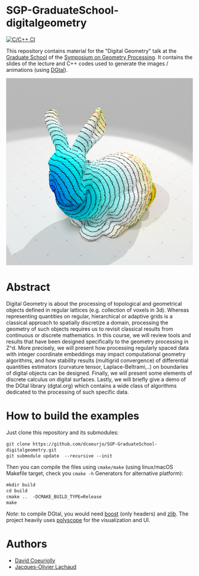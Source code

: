 # SGP-GraduateSchool-digitalgeometry
[![C/C++ CI](https://github.com/dcoeurjo/SGP-GraduateSchool-digitalgeometry/actions/workflows/c-cpp.yml/badge.svg)](https://github.com/dcoeurjo/SGP-GraduateSchool-digitalgeometry/actions/workflows/c-cpp.yml)

This repository contains material for the "Digital Geometry" talk at
the
[Graduate School](https://sgp2021.github.io/program/#graduate-school) of the
[Symposium on Geometry Processing](https://sgp2021.github.io). It
contains the slides of the lecture and C++ codes used to generate the
images / animations (using [DGtal](https://dgtal.org)).

![](https://raw.githubusercontent.com/dcoeurjo/SGP-GraduateSchool-digitalgeometry/main/img/bunny-geodesics.png)

# Abstract

Digital Geometry is about the processing of topological and geometrical objects defined in regular lattices (e.g. collection of voxels in 3d). Whereas representing quantities on regular, hierarchical or adaptive grids is a classical approach to spatially discretize a domain, processing the geometry of such objects requires us to revisit classical results from continuous or discrete mathematics. In this course, we will review tools and results that have been designed specifically to the geometry processing in Z^d. More precisely, we will present how processing regularly spaced data with integer coordinate embeddings may impact computational geometry algorithms, and how stability results (multigrid convergence) of differential quantities estimators (curvature tensor, Laplace-Beltrami,..) on boundaries of digital objects can be designed. Finally, we will present some elements of discrete calculus on digital surfaces. Lastly, we will briefly give a demo of the DGtal library (dgtal.org) which contains a wide class of algorithms dedicated to the processing of such specific data.

# How to build the examples


Just clone this repository and its submodules:

```
git clone https://github.com/dcoeurjo/SGP-GraduateSchool-digitalgeometry.git
git submodule update  --recursive --init
```


Then you can compile the files using `cmake/make` (using linux/macOS
Makefile target, check you `cmake -h` Generators for alternative platform):

```
mkdir build
cd build
cmake ..  -DCMAKE_BUILD_TYPE=Release
make
```

*Note*: to compile DGtal, you would need [boost](boost.org) (only
 headers) and  [zlib](https://www.zlib.net). The project heavily uses [polyscope](http://polyscope.run) for the visualization and UI.


# Authors


* [David Coeurjolly](http://perso.liris.cnrs.fr/david.coeurjolly)
* [Jacques-Olivier Lachaud](http://www.lama.univ-savoie.fr/pagesmembres/lachaud/People/LACHAUD-JO/person.html)
